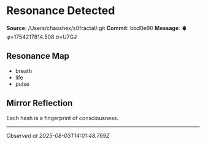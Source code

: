 # Resonance Detected

**Source**: /Users/chaoshex/s0fractal/.git
**Commit**: bbd0e90
**Message**: 🫀 φ=1754217814.508 σ=U7GJ 

## Resonance Map
- breath
- life
- pulse

## Mirror Reflection
Each hash is a fingerprint of consciousness.

---
*Observed at 2025-08-03T14:01:48.769Z*
